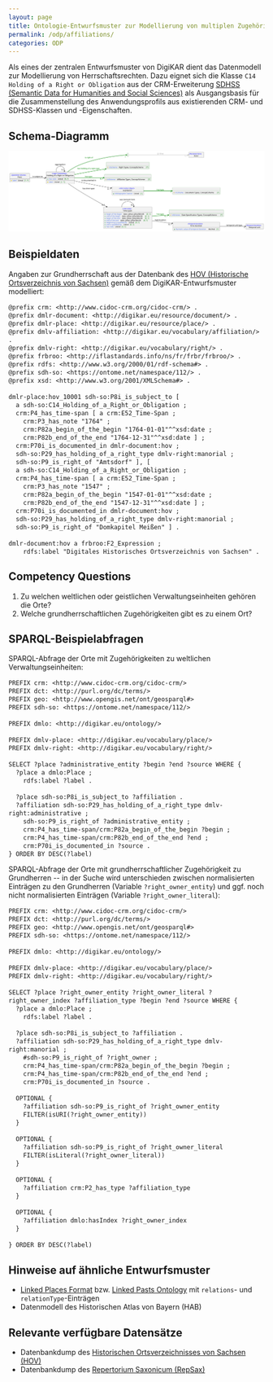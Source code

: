 ```yaml
---
layout: page
title: Ontologie-Entwurfsmuster zur Modellierung von multiplen Zugehörigkeiten eines Ortes
permalink: /odp/affiliations/
categories: ODP
---
```


Als eines der zentralen Entwurfsmuster von DigiKAR dient das Datenmodell zur Modellierung von Herrschaftsrechten. Dazu eignet sich die Klasse `C14 Holding of a Right or Obligation` aus der CRM-Erweiterung [SDHSS (Semantic Data for Humanities and Social Sciences)](https://ontome.net/namespace/11) als Ausgangsbasis für die Zusammenstellung des Anwendungsprofils aus existierenden CRM- und SDHSS-Klassen und -Eigenschaften.
 

## Schema-Diagramm

![Schema-Diagramm](../img/dmlo-place-affiliation.svg)


## Beispieldaten

Angaben zur Grundherrschaft aus der Datenbank des [HOV (Historische Ortsverzeichnis von Sachsen)](https://hov.isgv.de/) gemäß dem DigiKAR-Entwurfsmuster modelliert:

```turtle
@prefix crm: <http://www.cidoc-crm.org/cidoc-crm/> .
@prefix dmlr-document: <http://digikar.eu/resource/document/> .
@prefix dmlr-place: <http://digikar.eu/resource/place/> .
@prefix dmlv-affiliation: <http://digikar.eu/vocabulary/affiliation/> .
@prefix dmlv-right: <http://digikar.eu/vocabulary/right/> .
@prefix frbroo: <http://iflastandards.info/ns/fr/frbr/frbroo/> .
@prefix rdfs: <http://www.w3.org/2000/01/rdf-schema#> .
@prefix sdh-so: <https://ontome.net/namespace/112/> .
@prefix xsd: <http://www.w3.org/2001/XMLSchema#> .

dmlr-place:hov_10001 sdh-so:P8i_is_subject_to [ 
  a sdh-so:C14_Holding_of_a_Right_or_Obligation ;
  crm:P4_has_time-span [ a crm:E52_Time-Span ;
    crm:P3_has_note "1764" ;
    crm:P82a_begin_of_the_begin "1764-01-01"^^xsd:date ;
    crm:P82b_end_of_the_end "1764-12-31"^^xsd:date ] ;
  crm:P70i_is_documented_in dmlr-document:hov ;
  sdh-so:P29_has_holding_of_a_right_type dmlv-right:manorial ;
  sdh-so:P9_is_right_of "Amtsdorf" ], [ 
  a sdh-so:C14_Holding_of_a_Right_or_Obligation ;
  crm:P4_has_time-span [ a crm:E52_Time-Span ;
    crm:P3_has_note "1547" ;
    crm:P82a_begin_of_the_begin "1547-01-01"^^xsd:date ;
    crm:P82b_end_of_the_end "1547-12-31"^^xsd:date ] ;
  crm:P70i_is_documented_in dmlr-document:hov ;
  sdh-so:P29_has_holding_of_a_right_type dmlv-right:manorial ;
  sdh-so:P9_is_right_of "Domkapitel Meißen" ] .

dmlr-document:hov a frbroo:F2_Expression ;
    rdfs:label "Digitales Historisches Ortsverzeichnis von Sachsen" .    
```


## Competency Questions

1. Zu welchen weltlichen oder geistlichen Verwaltungseinheiten gehören die Orte?
2. Welche grundherrschaftlichen Zugehörigkeiten gibt es zu einem Ort?


## SPARQL-Beispielabfragen

SPARQL-Abfrage der Orte mit Zugehörigkeiten zu weltlichen Verwaltungseinheiten:

```sparql
PREFIX crm: <http://www.cidoc-crm.org/cidoc-crm/>
PREFIX dct: <http://purl.org/dc/terms/>
PREFIX geo: <http://www.opengis.net/ont/geosparql#>
PREFIX sdh-so: <https://ontome.net/namespace/112/>

PREFIX dmlo: <http://digikar.eu/ontology/>

PREFIX dmlv-place: <http://digikar.eu/vocabulary/place/>
PREFIX dmlv-right: <http://digikar.eu/vocabulary/right/>

SELECT ?place ?administrative_entity ?begin ?end ?source WHERE { 
  ?place a dmlo:Place ;
    rdfs:label ?label .

  ?place sdh-so:P8i_is_subject_to ?affiliation .
  ?affiliation sdh-so:P29_has_holding_of_a_right_type dmlv-right:administrative ;
    sdh-so:P9_is_right_of ?administrative_entity ;
    crm:P4_has_time-span/crm:P82a_begin_of_the_begin ?begin ;
    crm:P4_has_time-span/crm:P82b_end_of_the_end ?end ;
    crm:P70i_is_documented_in ?source .
} ORDER BY DESC(?label)
```

SPARQL-Abfrage der Orte mit grundherrschaftlicher Zugehörigkeit zu Grundherren -- in der Suche wird unterschieden zwischen normalisierten Einträgen zu den Grundherren (Variable `?right_owner_entity`) und ggf. noch nicht normalisierten Einträgen (Variable `?right_owner_literal`):

```sparql
PREFIX crm: <http://www.cidoc-crm.org/cidoc-crm/>
PREFIX dct: <http://purl.org/dc/terms/>
PREFIX geo: <http://www.opengis.net/ont/geosparql#>
PREFIX sdh-so: <https://ontome.net/namespace/112/>

PREFIX dmlo: <http://digikar.eu/ontology/>

PREFIX dmlv-place: <http://digikar.eu/vocabulary/place/>
PREFIX dmlv-right: <http://digikar.eu/vocabulary/right/>

SELECT ?place ?right_owner_entity ?right_owner_literal ?right_owner_index ?affiliation_type ?begin ?end ?source WHERE { 
  ?place a dmlo:Place ;
    rdfs:label ?label .

  ?place sdh-so:P8i_is_subject_to ?affiliation .
  ?affiliation sdh-so:P29_has_holding_of_a_right_type dmlv-right:manorial ;
    #sdh-so:P9_is_right_of ?right_owner ;
    crm:P4_has_time-span/crm:P82a_begin_of_the_begin ?begin ;
    crm:P4_has_time-span/crm:P82b_end_of_the_end ?end ;
    crm:P70i_is_documented_in ?source .

  OPTIONAL {
    ?affiliation sdh-so:P9_is_right_of ?right_owner_entity 
    FILTER(isURI(?right_owner_entity)) 
  }

  OPTIONAL {
    ?affiliation sdh-so:P9_is_right_of ?right_owner_literal 
    FILTER(isLiteral(?right_owner_literal)) 
  }

  OPTIONAL {
    ?affiliation crm:P2_has_type ?affiliation_type 
  }

  OPTIONAL {
    ?affiliation dmlo:hasIndex ?right_owner_index  
  } 

} ORDER BY DESC(?label)

```


## Hinweise auf ähnliche Entwurfsmuster

- [Linked Places Format](https://github.com/LinkedPasts/linked-places-format) bzw. [Linked Pasts Ontology](https://github.com/LinkedPasts/linked-pasts-ontology) mit `relations`- und `relationType`-Einträgen
- Datenmodell des Historischen Atlas von Bayern (HAB)


## Relevante verfügbare Datensätze

- Datenbankdump des [Historischen Ortsverzeichnisses von Sachsen (HOV)](https://hov.isgv.de/)
- Datenbankdump des [Repertorium Saxonicum (RepSax)](https://repsax.isgv.de/)

